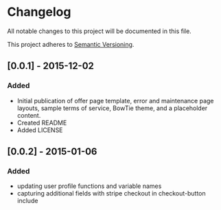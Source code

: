 # Changelog

All notable changes to this project will be documented in this file.

This project adheres to [Semantic Versioning](http://semver.org/).

## [0.0.1] - 2015-12-02
### Added
- Initial publication of offer page template, error and maintenance page layouts, sample terms of service, BowTie theme, and a placeholder content.
- Created README
- Added LICENSE

## [0.0.2] - 2015-01-06
### Added
- updating user profile functions and variable names
- capturing additional fields with stripe checkout in checkout-button include
